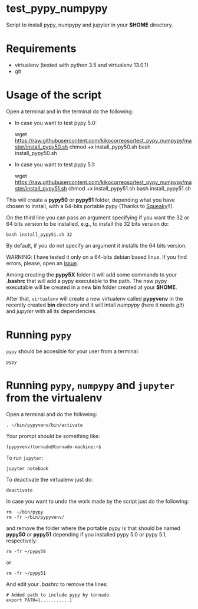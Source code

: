 # test_pypy_numpypy
Script to install pypy, numpypy and jupyter in your **$HOME** directory.

# Requirements

* virtualenv (tested with python 3.5 and virtualenv 13.0.1)
* git

# Usage of the script

Open a terminal and in the terminal do the following:

* In case you want to test pypy 5.0:


    wget https://raw.githubusercontent.com/kikocorreoso/test_pypy_numpypy/master/install_pypy50.sh
    chmod +x install_pypy50.sh
    bash install_pypy50.sh

* In case you want to test pypy 5.1:


    wget https://raw.githubusercontent.com/kikocorreoso/test_pypy_numpypy/master/install_pypy51.sh
    chmod +x install_pypy51.sh
    bash install_pypy51.sh

This will create a **pypy50** or **pypy51** folder, depending what you have chosen to install, with a 64-bits portable pypy (Thanks to [Squeaky](https://github.com/squeaky-pl/portable-pypy)!!).

On the third line you can pass an argument specifying if you want the 32 or 64 bits version to be installed, e.g., to install the 32 bits version do:

    bash install_pypy51.sh 32

By default, if you do not specify an argument it installs the 64 bits version.

WARNING: I have tested it only on a 64-bits debian based linux. If you find errors, please, open an [issue](https://github.com/kikocorreoso/test_pypy_numpypy/issues).

Among creating the **pypy5X** folder it will add some commands to your **.bashrc** that will add a pypy executable to the path. The new pypy 
executable will be created in a new **bin** folder created at your **$HOME**.

After that, `virtualenv` will create a new virtualenv called **pypyvenv** in the recently created **bin** directory and it will intall *numpypy* (here it needs *git*) and *jupyter* with all its dependencies.

# Running `pypy`

`pypy` should be accesible for your user from a terminal:

    pypy

# Running `pypy`, `numpypy` and `jupyter` from the virtualenv

Open a terminal and do the following:

    . ~/bin/pypyvenv/bin/activate

Your prompt should be something like:

    (pypyvenv)tornado@tornado-machine:~$

To run `jupyter`:

    jupyter notebook

To deactivate the virtualenv just do:

    deactivate

In case you want to undo the work made by the script just do the following:

    rm  ~/bin/pypy
    rm -fr ~/bin/pypyvenv/

and remove the folder where the portable pypy is that should be named **pypy50** or **pypy51** depending if you installed 
pypy 5.0 or pypy 5.1, respectively:

    rm -fr ~/pypy50

or

    rm -fr ~/pypy51

And edit your *.bashrc* to remove the lines:

    # Added path to include pypy by tornado
    export PATH=[...........]





